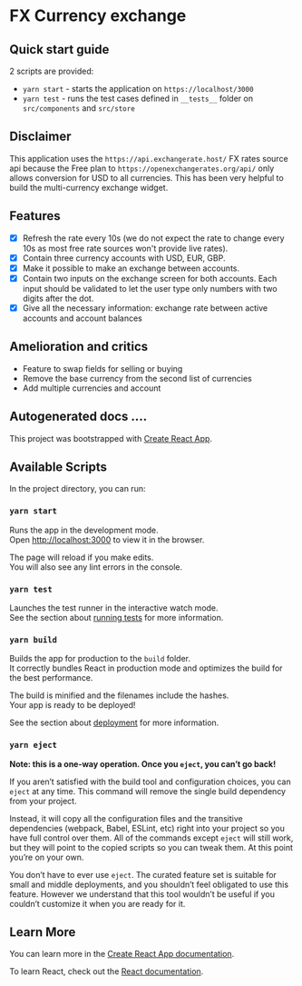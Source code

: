 # FX Currency exchange

## Quick start guide

2 scripts are provided:

- `yarn start` - starts the application on `https://localhost/3000`
- `yarn test` - runs the test cases defined in `__tests__` folder on `src/components` and `src/store`

## Disclaimer

This application uses the ```https://api.exchangerate.host/``` FX rates source api because the Free plan to ```https://openexchangerates.org/api/``` only allows conversion for USD to all currencies. 
This has been very helpful to build the multi-currency exchange widget.

## Features

- [X] Refresh the rate every 10s (we do not expect the rate to change every 10s as most free
rate sources won't provide live rates).
- [X] Contain three currency accounts with USD, EUR, GBP.
- [X] Make it possible to make an exchange between accounts.
- [X] Contain two inputs on the exchange screen for both accounts. Each input should be
validated to let the user type only numbers with two digits after the dot.
- [X] Give all the necessary information: exchange rate between active accounts and account
balances

## Amelioration and critics

- Feature to swap fields for selling or buying
- Remove the base currency from the second list of currencies
- Add multiple currencies and account

## Autogenerated docs ....

This project was bootstrapped with [Create React App](https://github.com/facebook/create-react-app).

## Available Scripts

In the project directory, you can run:

### `yarn start`

Runs the app in the development mode.\
Open [http://localhost:3000](http://localhost:3000) to view it in the browser.

The page will reload if you make edits.\
You will also see any lint errors in the console.

### `yarn test`

Launches the test runner in the interactive watch mode.\
See the section about [running tests](https://facebook.github.io/create-react-app/docs/running-tests) for more information.

### `yarn build`

Builds the app for production to the `build` folder.\
It correctly bundles React in production mode and optimizes the build for the best performance.

The build is minified and the filenames include the hashes.\
Your app is ready to be deployed!

See the section about [deployment](https://facebook.github.io/create-react-app/docs/deployment) for more information.

### `yarn eject`

**Note: this is a one-way operation. Once you `eject`, you can’t go back!**

If you aren’t satisfied with the build tool and configuration choices, you can `eject` at any time. This command will remove the single build dependency from your project.

Instead, it will copy all the configuration files and the transitive dependencies (webpack, Babel, ESLint, etc) right into your project so you have full control over them. All of the commands except `eject` will still work, but they will point to the copied scripts so you can tweak them. At this point you’re on your own.

You don’t have to ever use `eject`. The curated feature set is suitable for small and middle deployments, and you shouldn’t feel obligated to use this feature. However we understand that this tool wouldn’t be useful if you couldn’t customize it when you are ready for it.

## Learn More

You can learn more in the [Create React App documentation](https://facebook.github.io/create-react-app/docs/getting-started).

To learn React, check out the [React documentation](https://reactjs.org/).

